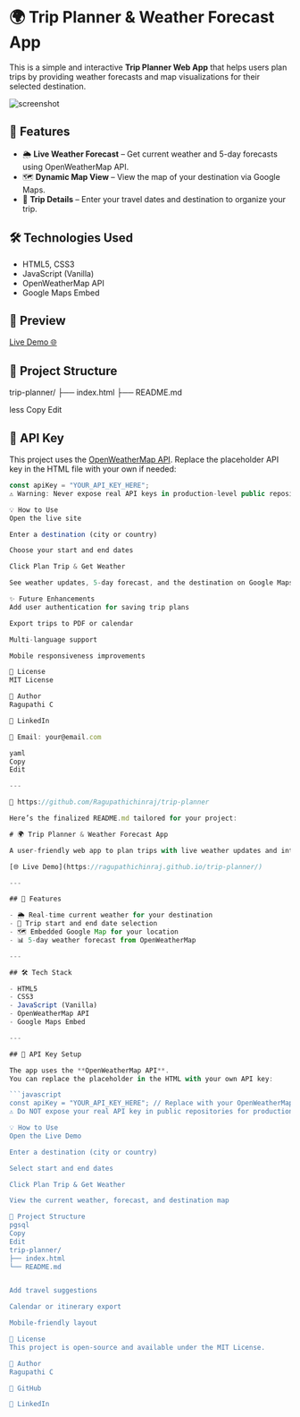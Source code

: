 
# 🌍 Trip Planner & Weather Forecast App

This is a simple and interactive **Trip Planner Web App** that helps users plan trips by providing weather forecasts and map visualizations for their selected destination.

![screenshot](https://user-images.githubusercontent.com/yourusername/project-screenshot.png) <!-- Optional: replace or remove -->

## 🚀 Features

- 🌦️ **Live Weather Forecast** – Get current weather and 5-day forecasts using OpenWeatherMap API.
- 🗺️ **Dynamic Map View** – View the map of your destination via Google Maps.
- 📆 **Trip Details** – Enter your travel dates and destination to organize your trip.

## 🛠️ Technologies Used

- HTML5, CSS3
- JavaScript (Vanilla)
- OpenWeatherMap API
- Google Maps Embed

## 📸 Preview

[Live Demo 🌐](https://your-username.github.io/trip-planner/)

## 📁 Project Structure

trip-planner/
├── index.html
├── README.md

less
Copy
Edit

## 🔑 API Key

This project uses the [OpenWeatherMap API](https://openweathermap.org/api). Replace the placeholder API key in the HTML file with your own if needed:

```js
const apiKey = "YOUR_API_KEY_HERE";
⚠️ Warning: Never expose real API keys in production-level public repositories.

💡 How to Use
Open the live site

Enter a destination (city or country)

Choose your start and end dates

Click Plan Trip & Get Weather

See weather updates, 5-day forecast, and the destination on Google Maps

✨ Future Enhancements
Add user authentication for saving trip plans

Export trips to PDF or calendar

Multi-language support

Mobile responsiveness improvements

📄 License
MIT License

👤 Author
Ragupathi C

💼 LinkedIn

📧 Email: your@email.com

yaml
Copy
Edit

---

🔗 https://github.com/Ragupathichinraj/trip-planner

Here’s the finalized README.md tailored for your project:

# 🌍 Trip Planner & Weather Forecast App

A user-friendly web app to plan trips with live weather updates and interactive maps.

[🌐 Live Demo](https://ragupathichinraj.github.io/trip-planner/)

---

## 🚀 Features

- 🌦️ Real-time current weather for your destination
- 📆 Trip start and end date selection
- 🗺️ Embedded Google Map for your location
- 📊 5-day weather forecast from OpenWeatherMap

---

## 🛠️ Tech Stack

- HTML5
- CSS3
- JavaScript (Vanilla)
- OpenWeatherMap API
- Google Maps Embed

---

## 🔑 API Key Setup

The app uses the **OpenWeatherMap API**.  
You can replace the placeholder in the HTML with your own API key:

```javascript
const apiKey = "YOUR_API_KEY_HERE"; // Replace with your OpenWeatherMap API key
⚠️ Do NOT expose your real API key in public repositories for production apps.

💡 How to Use
Open the Live Demo

Enter a destination (city or country)

Select start and end dates

Click Plan Trip & Get Weather

View the current weather, forecast, and destination map

📁 Project Structure
pgsql
Copy
Edit
trip-planner/
├── index.html
└── README.md


Add travel suggestions

Calendar or itinerary export

Mobile-friendly layout

📄 License
This project is open-source and available under the MIT License.

👤 Author
Ragupathi C

🔗 GitHub

🔗 LinkedIn
